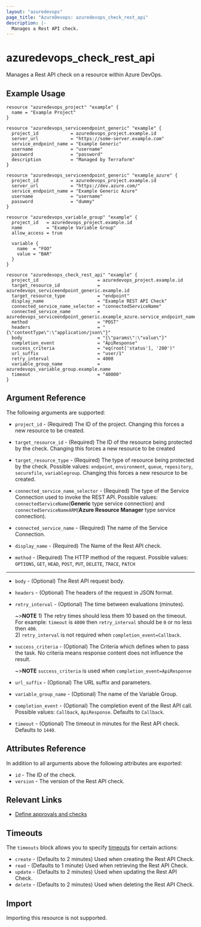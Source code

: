 ```yaml
---
layout: "azuredevops"
page_title: "AzureDevops: azuredevops_check_rest_api"
description: |-
  Manages a Rest API check.
---
```


# azuredevops_check_rest_api

Manages a Rest API check on a resource within Azure DevOps.

## Example Usage

```hcl
resource "azuredevops_project" "example" {
  name = "Example Project"
}

resource "azuredevops_serviceendpoint_generic" "example" {
  project_id            = azuredevops_project.example.id
  server_url            = "https://some-server.example.com"
  service_endpoint_name = "Example Generic"
  username              = "username"
  password              = "password"
  description           = "Managed by Terraform"
}

resource "azuredevops_serviceendpoint_generic" "example_azure" {
  project_id            = azuredevops_project.example.id
  server_url            = "https://dev.azure.com/"
  service_endpoint_name = "Example Generic Azure"
  username              = "username"
  password              = "dummy"
}

resource "azuredevops_variable_group" "example" {
  project_id   = azuredevops_project.example.id
  name         = "Example Variable Group"
  allow_access = true

  variable {
    name  = "FOO"
    value = "BAR"
  }
}

resource "azuredevops_check_rest_api" "example" {
  project_id                      = azuredevops_project.example.id
  target_resource_id              = azuredevops_serviceendpoint_generic.example.id
  target_resource_type            = "endpoint"
  display_name                    = "Example REST API Check"
  connected_service_name_selector = "connectedServiceName"
  connected_service_name          = azuredevops_serviceendpoint_generic.example_azure.service_endpoint_name
  method                          = "POST"
  headers                         = "{\"contentType\":\"application/json\"}"
  body                            = "{\"params\":\"value\"}"
  completion_event                = "ApiResponse"
  success_criteria                = "eq(root['status'], '200')"
  url_suffix                      = "user/1"
  retry_interval                  = 4000
  variable_group_name             = azuredevops_variable_group.example.name
  timeout                         = "40000"
}
```

## Argument Reference

The following arguments are supported:

* `project_id` - (Required) The ID of the project. Changing this forces a new resource to be created.
 
* `target_resource_id` - (Required) The ID of the resource being protected by the check. Changing this forces a new resource to be created

* `target_resource_type` - (Required) The type of resource being protected by the check. Possible values: `endpoint`, `environment`, `queue`, `repository`, `securefile`, `variablegroup`. Changing this forces a new resource to be created.

* `connected_service_name_selector` - (Required) The type of the Service Connection used to invoke the REST API. Possible values: `connectedServiceName`(**Generic** type service connection) and `connectedServiceNameARM`(**Azure Resource Manager** type service connection).
  
* `connected_service_name` - (Required) The name of the Service Connection.

* `display_name` - (Required) The Name of the Rest API check.

* `method` - (Required) The HTTP method of the request. Possible values: `OPTIONS`, `GET`, `HEAD`, `POST`, `PUT`, `DELETE`, `TRACE`, `PATCH`

---
* `body` - (Optional) The Rest API request body.

* `headers` - (Optional) The headers of the request in JSON format.
  
* `retry_interval` - (Optional) The time between evaluations (minutes). 
  
    ~>**NOTE** 1) The retry times should less them 10 based on the timeout. For example: `timeout` is `4000` then `retry_interval` should be `0` or no less then `400`.
    <br>2) `retry_interval` is not required when `completion_event=Callback`.

* `success_criteria` - (Optional) The Criteria which defines when to pass the task. No criteria means response content does not influence the result.

  ~>**NOTE** `success_criteria` is used when `completion_event=ApiResponse`

* `url_suffix` - (Optional) The URL suffix and parameters.

* `variable_group_name` - (Optional) The name of the Variable Group.

* `completion_event` - (Optional) The completion event of the Rest API call. Possible values: `Callback`, `ApiResponse`. Defaults to `Callback`.

* `timeout` - (Optional) The timeout in minutes for the Rest API check. Defaults to `1440`.

## Attributes Reference

In addition to all arguments above the following attributes are exported:

* `id` - The ID of the check.
* `version` - The version of the Rest API check.

## Relevant Links

- [Define approvals and checks](https://learn.microsoft.com/en-us/azure/devops/pipelines/process/approvals?view=azure-devops&tabs=check-pass)

## Timeouts

The `timeouts` block allows you to specify [timeouts](https://developer.hashicorp.com/terraform/language/resources/syntax#operation-timeouts) for certain actions:

* `create` - (Defaults to 2 minutes) Used when creating the Rest API Check.
* `read` - (Defaults to 1 minute) Used when retrieving the Rest API Check.
* `update` - (Defaults to 2 minutes) Used when updating the Rest API Check.
* `delete` - (Defaults to 2 minutes) Used when deleting the Rest API Check.

## Import

Importing this resource is not supported.
